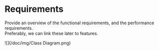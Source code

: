 # Requirements

Provide an overview of the functional requirements, and the performance requirements.  
Preferably, we can link these later to features.

![](/doc/img/Class Diagram.png)

